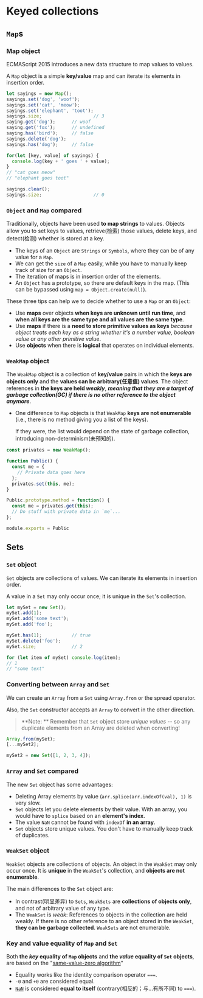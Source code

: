 # Keyed collections

## `Map`s

### Map object

ECMAScript 2015 introduces a new data structure to map values to values.

A `Map` object is a simple **key/value** map and can iterate its elements in insertion order.

```js
let sayings = new Map();
sayings.set('dog', 'woof');
sayings.set('cat', 'meow');
sayings.set('elephant', 'toot');
sayings.size;					// 3
saying.get('dog');		// woof
saying.get('fox');		// undefined
saying.has('bird');		// false
sayings.delete('dog');
sayings.has('dog');		// false

for(let [key, value] of sayings) {
  console.log(key + ' goes ' + value);
}
// "cat goes meow"
// "elephant goes toot"

sayings.clear();
sayings.size;					// 0
```

### `Object` and `Map` compared

Traditionally, objects have been used **to map strings** to values. Objects allow you to set keys to values, retrieve(检索) those values, delete keys, and detect(检测) whether is stored at a key.

* The keys of an `Object` are `Strings` or `Symbols`, where they can be of any value for a `Map`.
* We can get the `size` of a `Map` easily, while you have to manually keep track of size for an `Object`.
* The iteration of maps is in insertion order of the elements.
* An `Object` has a prototype, so there are default keys in the map. (This can be bypassed using `map = Object.create(null)`).

These three tips can help we to decide whether to use a `Map` or an `Object`:

* Use **maps** over objects **when keys are unknown until run time**, and **when all keys are the same type and all values are the same type**.
* Use **maps** if there is a **need to store primitive values as keys** *because object treats each key as a string whether it's a number value, boolean value or any other primitive value*.
* Use **objects** when there is **logical** that operates on individual elements.

### `WeakMap` object

The `WeakMap` object is a collection of **key/value** pairs in which the **keys are objects only** and the **values can be arbitrary(任意值) values**. The object references in **the keys are held *weakly***, ***meaning that they are a target of garbage collection(GC) if there is no other reference to the object anymore***.

* One difference to `Map` objects is that `WeakMap` **keys are not enumerable** (i.e., there is no method giving you a list of the keys).

  If they were, the list would depend on the state of garbage collection, introducing non-determinism(未预知的).

```js
const privates = new WeakMap();

function Public() {
  const me = {
    // Private data goes here
  };
  privates.set(this, me);
}

Public.prototype.method = function() {
  const me = privates.get(this);
  // Do stuff with private data in `me`...
};

module.exports = Public
```

## Sets

### `Set` object

`Set` objects are collections of values. We can iterate its elements in insertion order.

A value in a `Set` may only occur once; it is unique in the `Set`'s collection.

```js
let mySet = new Set();
mySet.add(1);
mySet.add('some text');
mySet.add('foo');

mySet.has(1);			// true
mySet.delete('foo');
mySet.size;				// 2

for (let item of mySet) console.log(item);
// 1
// "some text"
```

### Converting between `Array` and `Set`

We can create an `Array` from a `Set` using `Array.from` or the spread operator.

Also, the `Set` constructor accepts an `Array` to convert in the other direction.

> **Note: ** Remember that `Set` object store *unique values* -- so any duplicate elements from an Array are deleted when converting!

```js
Array.from(mySet);
[...mySet2];

mySet2 = new Set([1, 2, 3, 4]);
```

### `Array` and `Set` compared

The new `Set` object has some advantages:

* Deleting Array elements by value (`arr.splice(arr.indexOf(val), 1)` is very slow.
* `Set` objects let you delete elements by their value. With an array, you would have to `splice` based on an **element's index**.
* The value `NaN` cannot be found with `indexOf` **in an array**.
* `Set` objects store unique values. You don't have to manually keep track of duplicates.

### `WeakSet` object

`WeakSet` objects are collections of objects. An object in the `WeakSet` may only occur once. It is **unique** in the `WeakSet`'s collection, and **objects are not enumerable**.

The main differences to the `Set` object are:

* In contrast(明显差异) to `Sets`, `WeakSets` are **collections of objects only**, and not of arbitrary value of any type.
* The `WeakSet` is *weak*: References to objects in the collection are held weakly. If there is no other reference to an object stored in the `WeakSet`, **they can be garbage collected**. `WeakSets` are not enumerable.

### Key and value equality of `Map` and `Set`

Both **the *key* equality of `Map` objects** and **the *value* equality of `Set` objects**, are based on the "[same-value-zero algorithm]()"

* Equality works like the identity comparison operator `===`.
* `-0` and `+0` are considered equal.
* [`NaN`](https://wiki.developer.mozilla.org/en-US/docs/Web/JavaScript/Reference/Global_Objects/NaN) is considered **equal to itself** (contrary(相反的；与...有所不同) to `===`).

